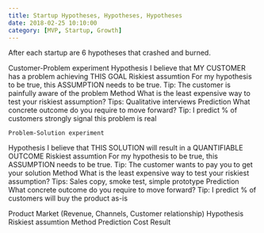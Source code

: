 ```yaml
---
title: Startup Hypotheses, Hypotheses, Hypotheses
date: 2018-02-25 10:10:00
category: [MVP, Startup, Growth]
---
```


After each startup are 6 hypotheses that crashed and burned.

Customer-Problem experiment
Hypothesis	I believe that MY CUSTOMER has a problem achieving THIS GOAL
Riskiest assumtion	For my hypothesis to be true, this ASSUMPTION needs to be true. Tip: The customer is painfully aware of the problem
Method	What is the least expensive way to test your riskiest assumption? Tips: Qualitative interviews
Prediction	What concrete outcome do you require to move forward? Tip: I predict % of customers strongly signal this problem is real


 	Problem-Solution experiment
Hypothesis	I believe that THIS SOLUTION will result in a QUANTIFIABLE OUTCOME
Riskiest assumtion	For my hypothesis to be true, this ASSUMPTION needs to be true. Tip: The customer wants to pay you to get your solution
Method	What is the least expensive way to test your riskiest assumption? Tips: Sales copy, smoke test, simple prototype
Prediction	What concrete outcome do you require to move forward? Tip: I predict % of customers will buy the product as-is


Product Market  (Revenue, Channels, Customer relationship)
Hypothesis
Riskiest assumtion
Method
Prediction
Cost
Result

